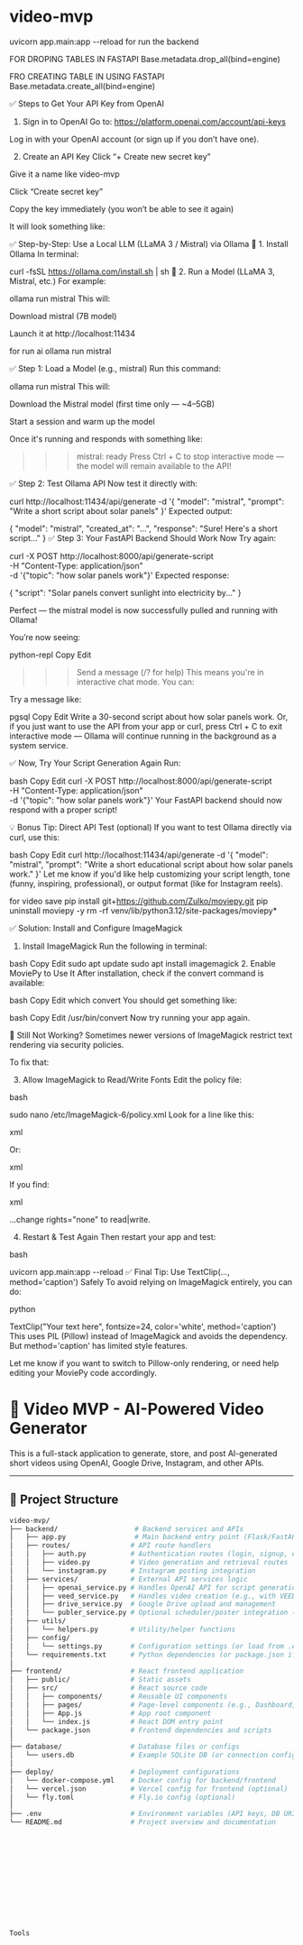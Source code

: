 # video-mvp

uvicorn app.main:app --reload for run the backend 


FOR DROPING TABLES IN FASTAPI 
Base.metadata.drop_all(bind=engine) 

FRO CREATING TABLE IN USING FASTAPI
Base.metadata.create_all(bind=engine)






✅ Steps to Get Your API Key from OpenAI
1. Sign in to OpenAI
Go to: https://platform.openai.com/account/api-keys

Log in with your OpenAI account (or sign up if you don’t have one).

2. Create an API Key
Click “+ Create new secret key”

Give it a name like video-mvp

Click “Create secret key”

Copy the key immediately (you won’t be able to see it again)

It will look something like:






✅ Step-by-Step: Use a Local LLM (LLaMA 3 / Mistral) via Ollama
🔧 1. Install Ollama
In terminal:


curl -fsSL https://ollama.com/install.sh | sh
🚀 2. Run a Model (LLaMA 3, Mistral, etc.)
For example:


ollama run mistral
This will:

Download mistral (7B model)

Launch it at http://localhost:11434


for run ai 
ollama run mistral



✅ Step 1: Load a Model (e.g., mistral)
Run this command:


ollama run mistral
This will:

Download the Mistral model (first time only — ~4–5GB)

Start a session and warm up the model

Once it's running and responds with something like:


>>> mistral: ready
Press Ctrl + C to stop interactive mode — the model will remain available to the API!

✅ Step 2: Test Ollama API
Now test it directly with:


curl http://localhost:11434/api/generate -d '{
  "model": "mistral",
  "prompt": "Write a short script about solar panels"
}'
Expected output:


{
  "model": "mistral",
  "created_at": "...",
  "response": "Sure! Here's a short script..."
}
✅ Step 3: Your FastAPI Backend Should Work Now
Try again:

curl -X POST http://localhost:8000/api/generate-script \
-H "Content-Type: application/json" \
-d '{"topic": "how solar panels work"}'
Expected response:

{
  "script": "Solar panels convert sunlight into electricity by..."
}


Perfect — the mistral model is now successfully pulled and running with Ollama!

You’re now seeing:

python-repl
Copy
Edit
>>> Send a message (/? for help)
This means you're in interactive chat mode. You can:

Try a message like:

pgsql
Copy
Edit
Write a 30-second script about how solar panels work.
Or, if you just want to use the API from your app or curl, press Ctrl + C to exit interactive mode — Ollama will continue running in the background as a system service.

✅ Now, Try Your Script Generation Again
Run:

bash
Copy
Edit
curl -X POST http://localhost:8000/api/generate-script \
-H "Content-Type: application/json" \
-d '{"topic": "how solar panels work"}'
Your FastAPI backend should now respond with a proper script!

💡 Bonus Tip: Direct API Test (optional)
If you want to test Ollama directly via curl, use this:

bash
Copy
Edit
curl http://localhost:11434/api/generate -d '{
  "model": "mistral",
  "prompt": "Write a short educational script about how solar panels work."
}'
Let me know if you'd like help customizing your script length, tone (funny, inspiring, professional), or output format (like for Instagram reels).


for video save 
pip install git+https://github.com/Zulko/moviepy.git
pip uninstall moviepy -y
rm -rf venv/lib/python3.12/site-packages/moviepy*












✅ Solution: Install and Configure ImageMagick
1. Install ImageMagick
Run the following in terminal:

bash
Copy
Edit
sudo apt update
sudo apt install imagemagick
2. Enable MoviePy to Use It
After installation, check if the convert command is available:

bash
Copy
Edit
which convert
You should get something like:

bash
Copy
Edit
/usr/bin/convert
Now try running your app again.

🧪 Still Not Working?
Sometimes newer versions of ImageMagick restrict text rendering via security policies.

To fix that:

3. Allow ImageMagick to Read/Write Fonts
Edit the policy file:

bash

sudo nano /etc/ImageMagick-6/policy.xml
Look for a line like this:

xml

<policy domain="path" rights="none" pattern="@*"/>
Or:

xml

<policy domain="coder" rights="none" pattern="PDF" />
If you find:

xml

<policy domain="module" rights="none" pattern="PS" />
...change rights="none" to read|write.

4. Restart & Test Again
Then restart your app and test:

bash

uvicorn app.main:app --reload
✅ Final Tip: Use TextClip(..., method='caption') Safely
To avoid relying on ImageMagick entirely, you can do:

python

TextClip("Your text here", fontsize=24, color='white', method='caption')
This uses PIL (Pillow) instead of ImageMagick and avoids the dependency. But method='caption' has limited style features.

Let me know if you want to switch to Pillow-only rendering, or need help editing your MoviePy code accordingly.



# 🎥 Video MVP - AI-Powered Video Generator

This is a full-stack application to generate, store, and post AI-generated short videos using OpenAI, Google Drive, Instagram, and other APIs.

---

## 📁 Project Structure

```bash
video-mvp/
├── backend/                   # Backend services and APIs
│   ├── app.py                 # Main backend entry point (Flask/FastAPI/Node.js)
│   ├── routes/               # API route handlers
│   │   ├── auth.py           # Authentication routes (login, signup, etc.)
│   │   ├── video.py          # Video generation and retrieval routes
│   │   └── instagram.py      # Instagram posting integration
│   ├── services/             # External API services logic
│   │   ├── openai_service.py # Handles OpenAI API for script generation
│   │   ├── veed_service.py   # Handles video creation (e.g., with VEED or other tools)
│   │   ├── drive_service.py  # Google Drive upload and management
│   │   └── publer_service.py # Optional scheduler/poster integration (e.g., Publer)
│   ├── utils/
│   │   └── helpers.py        # Utility/helper functions
│   ├── config/
│   │   └── settings.py       # Configuration settings (or load from .env)
│   └── requirements.txt      # Python dependencies (or package.json if Node.js)
│
├── frontend/                 # React frontend application
│   ├── public/               # Static assets
│   ├── src/                  # React source code
│   │   ├── components/       # Reusable UI components
│   │   ├── pages/            # Page-level components (e.g., Dashboard, Login)
│   │   ├── App.js            # App root component
│   │   └── index.js          # React DOM entry point
│   └── package.json          # Frontend dependencies and scripts
│
├── database/                 # Database files or configs
│   └── users.db              # Example SQLite DB (or connection config for MongoDB/PostgreSQL)
│
├── deploy/                   # Deployment configurations
│   └── docker-compose.yml    # Docker config for backend/frontend
│   └── vercel.json           # Vercel config for frontend (optional)
│   └── fly.toml              # Fly.io config (optional)
│
├── .env                      # Environment variables (API keys, DB URIs, etc.)
└── README.md                 # Project overview and documentation













Tools


